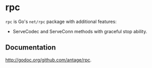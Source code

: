 # rpc

`rpc` is Go's `net/rpc` package with additional features:

* ServeCodec and ServeConn methods with graceful stop ability.

## Documentation

http://godoc.org/github.com/antage/rpc.
